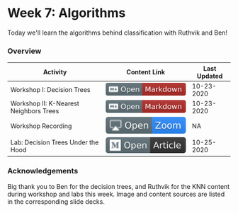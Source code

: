 # Week 7: Algorithms

Today we'll learn the algorithms behind classification with Ruthvik and Ben!

### Overview
| **Activity**                   | Content Link    | Last Updated |
| ---------------                | --------------- | ----------   |
| Workshop I: Decision Trees               | [![Link](../tools/buttons/open-markdown.svg)](workshop/README.md) | 10-23-2020 | 
| Workshop II: K-Nearest Neighbors Trees   | [![Link](../tools/buttons/open-markdown.svg)](workshop/README.md) | 10-23-2020 | 
| Workshop Recording                       | [![Link](../tools/buttons/open-zoom.svg)]() | NA | 
| Lab: Decision Trees Under the Hood       | [![Link](../tools/buttons/open-article.svg)](lab/README.md)  | 10-25-2020 |

### Acknowledgements
Big thank you to Ben for the decision trees, and Ruthvik for the KNN content during workshop and labs this week. Image and content sources are listed in the corresponding slide decks.